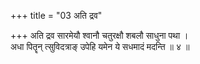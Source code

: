 +++
title = "03 अति द्रव"

+++
अति द्रव सारमेयौ श्वानौ चतुरक्षौ शबलौ साधुना पथा ।  
अधा पितॄन् त्सुविदत्राङ् उपेहि यमेन ये सधमादं मदन्ति ॥ ४ ॥